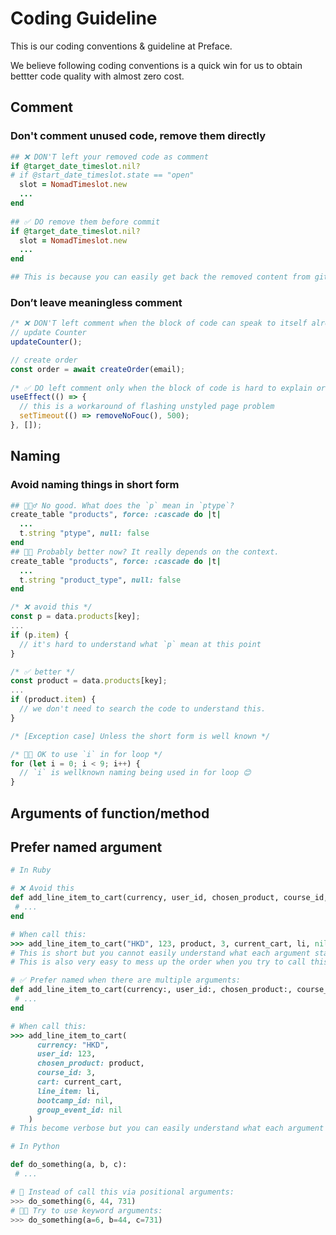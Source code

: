 # Coding Guideline
This is our coding conventions & guideline at Preface.

We believe following coding conventions is a quick win for us to obtain bettter code quality with almost zero cost.

## Comment

### Don't comment unused code, remove them directly

```ruby
## ❌ DON'T left your removed code as comment
if @target_date_timeslot.nil?
# if @start_date_timeslot.state == "open"
  slot = NomadTimeslot.new
  ...
end
  
## ✅ DO remove them before commit
if @target_date_timeslot.nil?
  slot = NomadTimeslot.new
  ...
end

## This is because you can easily get back the removed content from git history
```

### Don’t leave meaningless comment

```javascript
/* ❌ DON'T left comment when the block of code can speak to itself already */
// update Counter
updateCounter();

// create order
const order = await createOrder(email);
  
/* ✅ DO left comment only when the block of code is hard to explain or understand */
useEffect(() => {
  // this is a workaround of flashing unstyled page problem
  setTimeout(() => removeNoFouc(), 500);
}, []);
```

## Naming

### Avoid naming things in short form

```ruby
## 🙅🏻‍♂️ No good. What does the `p` mean in `ptype`?
create_table "products", force: :cascade do |t|
  ...
  t.string "ptype", null: false
end
## 👍🏻 Probably better now? It really depends on the context.
create_table "products", force: :cascade do |t|
  ...
  t.string "product_type", null: false
end
```

```javascript
/* ❌ avoid this */
const p = data.products[key];
...
if (p.item) {
  // it's hard to understand what `p` mean at this point
}

/* ✅ better */
const product = data.products[key];
...
if (product.item) {
  // we don't need to search the code to understand this.
}
```

```javascript
/* [Exception case] Unless the short form is well known */

/* 👌🏻 OK to use `i` in for loop */
for (let i = 0; i < 9; i++) {
  // `i` is wellknown naming being used in for loop 😊
}
```

## Arguments of function/method

## Prefer named argument

```ruby
# In Ruby

# ❌ Avoid this
def add_line_item_to_cart(currency, user_id, chosen_product, course_id, cart, line_item, bootcamp_id, group_event_id)
 # ...
end

# When call this:
>>> add_line_item_to_cart("HKD", 123, product, 3, current_cart, li, nil, nil)
# This is short but you cannot easily understand what each argument stand for.
# This is also very easy to mess up the order when you try to call this function.

# ✅ Prefer named when there are multiple arguments:
def add_line_item_to_cart(currency:, user_id:, chosen_product:, course_id:, cart:, line_item:, bootcamp_id:, group_event_id:)
 # ...
end

# When call this:
>>> add_line_item_to_cart(
      currency: "HKD",
      user_id: 123,
      chosen_product: product,
      course_id: 3,
      cart: current_cart,
      line_item: li,
      bootcamp_id: nil,
      group_event_id: nil
    )
# This become verbose but you can easily understand what each argument means right away.
```

```python
# In Python

def do_something(a, b, c):
 # ...

# 🤔 Instead of call this via positional arguments:
>>> do_something(6, 44, 731)
# 👍🏻 Try to use keyword arguments:
>>> do_something(a=6, b=44, c=731)
```
